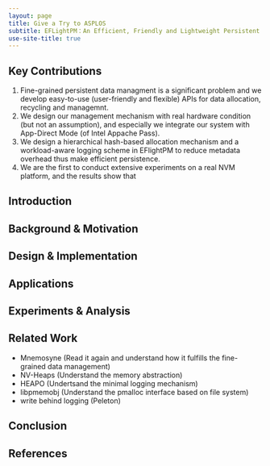 ```yaml
---
layout: page
title: Give a Try to ASPLOS
subtitle: EFLightPM：An Efficient, Friendly and Lightweight Persistent Memory Library for Fine-grained Data
use-site-title: true
---
```


## Key Contributions

1. Fine-grained persistent data managment is a significant problem and we develop easy-to-use (user-friendly and flexible) APIs for data allocation, recycling and managemnt.
2. We design our management mechanism with real hardware condition (but not an assumption), and especially we integrate our system with App-Direct Mode (of Intel Appache Pass).
3. We design a hierarchical hash-based allocation mechanism and a workload-aware logging scheme in EFlightPM to reduce metadata overhead thus make efficient persistence.
4. We are the first to conduct extensive experiments on a real NVM platform, and the results show that

## Introduction

## Background & Motivation

## Design & Implementation

## Applications

## Experiments & Analysis

## Related Work

- Mnemosyne (Read it again and understand how it fulfills the fine-grained data management)
- NV-Heaps (Understand the memory abstraction)
- HEAPO (Undertsand the minimal logging mechanism)
- libpmemobj (Understand the pmalloc interface based on file system)
- write behind logging (Peleton)

## Conclusion

## References
